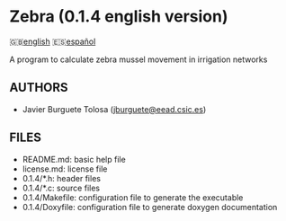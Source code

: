 Zebra (0.1.4 english version)
=============================

:uk:[english](README.md) :es:[español](README.es.md)

A program to calculate zebra mussel movement in irrigation networks

AUTHORS
-------

* Javier Burguete Tolosa (jburguete@eead.csic.es)

FILES
-----

* README.md: basic help file
* license.md: license file
* 0.1.4/\*.h: header files
* 0.1.4/\*.c: source files
* 0.1.4/Makefile: configuration file to generate the executable
* 0.1.4/Doxyfile: configuration file to generate doxygen documentation
